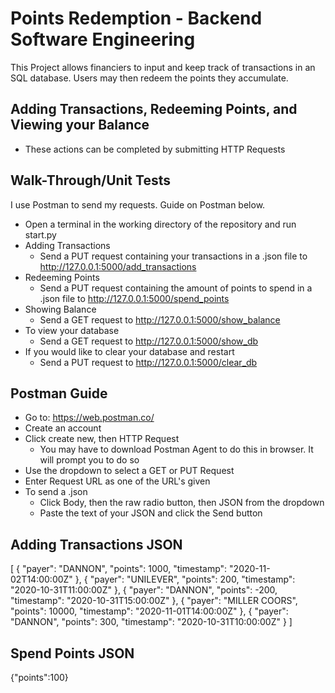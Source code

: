 
# Points Redemption - Backend Software Engineering


This Project allows financiers to input and keep track of transactions in an SQL database. Users may then redeem the points they accumulate.


## Adding Transactions, Redeeming Points, and Viewing your Balance
- These actions can be completed by submitting HTTP Requests
## Walk-Through/Unit Tests
I use Postman to send my requests. Guide on Postman below.
- Open a terminal in the working directory of the repository and run start.py
- Adding Transactions
    - Send a PUT request containing your transactions in a .json file to http://127.0.0.1:5000/add_transactions
- Redeeming Points
    - Send a PUT request containing the amount of points to spend in a .json file to http://127.0.0.1:5000/spend_points
- Showing Balance
    - Send a GET request to http://127.0.0.1:5000/show_balance
- To view your database
    - Send a GET request to http://127.0.0.1:5000/show_db
- If you would like to clear your database and restart
    - Send a PUT request to http://127.0.0.1:5000/clear_db

## Postman Guide
- Go to: https://web.postman.co/
- Create an account
- Click create new, then HTTP Request
    - You may have to download Postman Agent to do this in browser. It will prompt you to do so
- Use the dropdown to select a GET or PUT Request
- Enter Request URL as one of the URL's given
- To send a .json
    - Click Body, then the raw radio button, then JSON from the dropdown
    - Paste the text of your JSON and click the Send button
## Adding Transactions JSON
[
  {
    "payer": "DANNON",
    "points": 1000,
    "timestamp": "2020-11-02T14:00:00Z"
  },
  {
    "payer": "UNILEVER",
    "points": 200,
    "timestamp": "2020-10-31T11:00:00Z"
  },
  {
    "payer": "DANNON",
    "points": -200,
    "timestamp": "2020-10-31T15:00:00Z"
  },
  {
    "payer": "MILLER COORS",
    "points": 10000,
    "timestamp": "2020-11-01T14:00:00Z"
  },
  {
    "payer": "DANNON",
    "points": 300,
    "timestamp": "2020-10-31T10:00:00Z"
  }
]
## Spend Points JSON
{"points":100}

